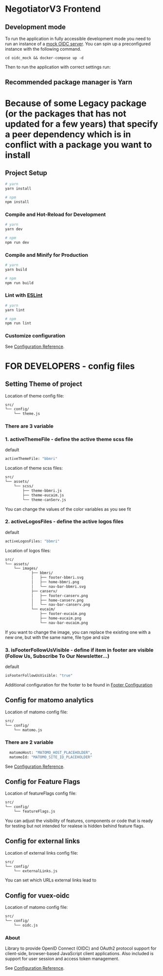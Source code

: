 # NegotiatorV3 Frontend

## Development mode

To run the application in fully accessible development mode you need to run an instance of a [mock OIDC server](https://github.com/Soluto/oidc-server-mock).
You can spin up a preconfigured instance with the following command.
```
cd oidc_mock && docker-compose up -d
```
Then to run the application with correct settings run:

## Recommended package manager is Yarn

# Because of some Legacy package (or the packages that has not updated for a few years) that specify a peer dependency which is in conflict with a package you want to install

## Project Setup

```sh
# yarn
yarn install

# npm
npm install
```

### Compile and Hot-Reload for Development

```sh
# yarn
yarn dev

# npm
npm run dev
```

### Compile and Minify for Production

```sh
# yarn
yarn build

# npm
npm run build
```

### Lint with [ESLint](https://eslint.org/)

```sh
# yarn
yarn lint

# npm
npm run lint
```

### Customize configuration
See [Configuration Reference](https://cli.vuejs.org/config/).

# FOR DEVELOPERS - config files

## Setting Theme of project

Location of theme config file:
```sh 
src/
└── config/
    └── theme.js
```

### There are 3 variable

### 1. activeThemeFile - define the active theme scss file

default 
```sh 
activeThemeFile: "bbmri"
```
Location of theme scss files:
```sh 
src/
└── assets/
    └── scss/
        ├── theme-bbmri.js
        ├── theme-eucaim.js
        └── theme-canServ.js
```
You can change the values of the color variables as you see fit

### 2. activeLogosFiles - define the active logos files

default 
```sh
activeLogosFiles: "bbmri"
```
Location of logos files:
```sh 
src/
└── assets/
    └── images/
            ├── bbmri/
            │   ├── footer-bbmri.svg
            │   ├── home-bbmri.png
            │   └── nav-bar-bbmri.svg
            ├── canserv/
            │   ├── footer-canserv.png
            │   ├── home-canserv.png
            │   └── nav-bar-canserv.png
            └── eucaim/
                ├── footer-eucaim.png
                ├── home-eucaim.png
                └── nav-bar-eucaim.png
```
If you want to change the image, you can replace the existing one with a new one, but with the same name, file type and size

### 3. isFooterFollowUsVisible - define if item in footer are visible (Follow Us, Subscribe To Our Newsletter...)
default

```sh
isFooterFollowUsVisible: "true"
```

Additional configuration for the footer to be found in [Footer Configuration](docs/FOOTER_CONFIGURATION.md)

## Config for matomo analytics

Location of matomo config file:
```sh 
src/
└── config/
    └── matomo.js
```

### There are 2 variable

```sh
  matomoHost: "MATOMO_HOST_PLACEHOLDER",
  matomoId: "MATOMO_SITE_ID_PLACEHOLDER"
```
See [Configuration Reference](https://matomo.org/faq/new-to-piwik/how-do-i-install-the-matomo-tracking-code-on-websites-that-use-vue-js/).


## Config for Feature Flags

Location of featureFlags config file:
```sh 
src/
└── config/
    └── featureFlags.js
```
You can adjust the visibility of features, components or code that is ready for testing but not intended for realese is hidden behind feature flags.

## Config for external links

Location of external links config file:
```sh 
src/
└── config/
    └── externalLinks.js
```
You can set which URLs external links lead to

## Config for vuex-oidc

Location of matomo config file:
```sh 
src/
└── config/
    └── oidc.js
```

### About 
Library to provide OpenID Connect (OIDC) and OAuth2 protocol support for client-side, browser-based JavaScript client applications. Also included is support for user session and access token management.

See [Configuration Reference](https://github.com/perarnborg/vuex-oidc/wiki).